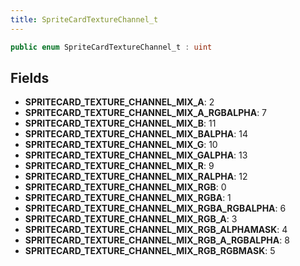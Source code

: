 ```yaml
---
title: SpriteCardTextureChannel_t
---
```


```csharp
public enum SpriteCardTextureChannel_t : uint
```

## Fields

- **SPRITECARD_TEXTURE_CHANNEL_MIX_A**: 2
- **SPRITECARD_TEXTURE_CHANNEL_MIX_A_RGBALPHA**: 7
- **SPRITECARD_TEXTURE_CHANNEL_MIX_B**: 11
- **SPRITECARD_TEXTURE_CHANNEL_MIX_BALPHA**: 14
- **SPRITECARD_TEXTURE_CHANNEL_MIX_G**: 10
- **SPRITECARD_TEXTURE_CHANNEL_MIX_GALPHA**: 13
- **SPRITECARD_TEXTURE_CHANNEL_MIX_R**: 9
- **SPRITECARD_TEXTURE_CHANNEL_MIX_RALPHA**: 12
- **SPRITECARD_TEXTURE_CHANNEL_MIX_RGB**: 0
- **SPRITECARD_TEXTURE_CHANNEL_MIX_RGBA**: 1
- **SPRITECARD_TEXTURE_CHANNEL_MIX_RGBA_RGBALPHA**: 6
- **SPRITECARD_TEXTURE_CHANNEL_MIX_RGB_A**: 3
- **SPRITECARD_TEXTURE_CHANNEL_MIX_RGB_ALPHAMASK**: 4
- **SPRITECARD_TEXTURE_CHANNEL_MIX_RGB_A_RGBALPHA**: 8
- **SPRITECARD_TEXTURE_CHANNEL_MIX_RGB_RGBMASK**: 5

